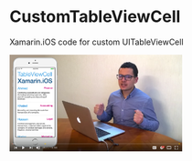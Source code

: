 # CustomTableViewCell
Xamarin.iOS code for custom UITableViewCell

<a href="https://www.youtube.com/watch?v=BRTbOZSqSNA&index=13&list=PLpbcUe4chE7-WGVDr2HDg0BiNtXU3xRaD">
<img src="https://github.com/HoussemDellai/CustomTableViewCell/blob/master/items/custom%20tableviewcell.png?raw=true" width="60%"/>
</a>
